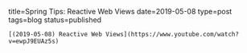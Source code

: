 
title=Spring Tips: Reactive Web Views
date=2019-05-08
type=post
tags=blog
status=published
~~~~~~
[(2019-05-08) Reactive Web Views](https://www.youtube.com/watch?v=ewpJ9EUAz5s) 
            